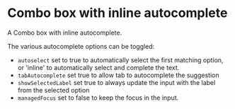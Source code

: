 # Combo box with inline autocomplete

A Combo box with inline autocomplete.

The various autocomplete options can be toggled:

- `autoselect` set to true to automatically select the first matching option, or 'inline' to automatically select and complete the text.
- `tabAutocomplete` set true to allow tab to autocomplete the suggestion
- `showSelectedLabel` set true to always update the input with the label from the selected option
- `managedFocus` set to false to keep the focus in the input.
